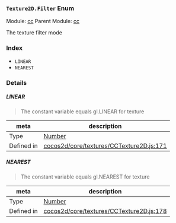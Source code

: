 ### `Texture2D.Filter` Enum



Module: [cc](../modules/cc.md)
Parent Module: [cc](../modules/cc.md)


The texture filter mode


### Index
  - `LINEAR`
  - `NEAREST`

### Details


##### LINEAR

> The constant variable equals gl.LINEAR for texture

| meta | description |
|------|-------------|
| Type | <a href="https://developer.mozilla.org/en/JavaScript/Reference/Global_Objects/Number" class="crosslink external" target="_blank">Number</a> |
| Defined in | [cocos2d/core/textures/CCTexture2D.js:171](https://github.com/cocos-creator/engine/blob/79542d65dc19c8718cb54c9afa022e8f91855f48/cocos2d/core/textures/CCTexture2D.js#L171) |



##### NEAREST

> The constant variable equals gl.NEAREST for texture

| meta | description |
|------|-------------|
| Type | <a href="https://developer.mozilla.org/en/JavaScript/Reference/Global_Objects/Number" class="crosslink external" target="_blank">Number</a> |
| Defined in | [cocos2d/core/textures/CCTexture2D.js:178](https://github.com/cocos-creator/engine/blob/79542d65dc19c8718cb54c9afa022e8f91855f48/cocos2d/core/textures/CCTexture2D.js#L178) |



